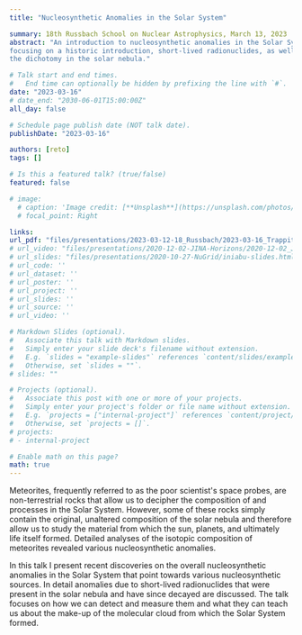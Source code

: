 ```yaml
---
title: "Nucleosynthetic Anomalies in the Solar System"

summary: 18th Russbach School on Nuclear Astrophysics, March 13, 2023
abstract: "An introduction to nucleosynthetic anomalies in the Solar System,
focusing on a historic introduction, short-lived radionuclides, as well as 
the dichotomy in the solar nebula."

# Talk start and end times.
#   End time can optionally be hidden by prefixing the line with `#`.
date: "2023-03-16"
# date_end: "2030-06-01T15:00:00Z"
all_day: false

# Schedule page publish date (NOT talk date).
publishDate: "2023-03-16"

authors: [reto]
tags: []

# Is this a featured talk? (true/false)
featured: false

# image:
  # caption: 'Image credit: [**Unsplash**](https://unsplash.com/photos/bzdhc5b3Bxs)'
  # focal_point: Right

links:
url_pdf: "files/presentations/2023-03-12-18_Russbach/2023-03-16_Trappitsch_NucleosyntheticAnomalies.pdf"
# url_video: "files/presentations/2020-12-02-JINA-Horizons/2020-12-02_JINA_Horizons.pdf"
# url_slides: "files/presentations/2020-10-27-NuGrid/iniabu-slides.html"
# url_code: ''
# url_dataset: ''
# url_poster: ''
# url_project: ''
# url_slides: ''
# url_source: ''
# url_video: ''

# Markdown Slides (optional).
#   Associate this talk with Markdown slides.
#   Simply enter your slide deck's filename without extension.
#   E.g. `slides = "example-slides"` references `content/slides/example-slides.md`.
#   Otherwise, set `slides = ""`.
# slides: ""

# Projects (optional).
#   Associate this post with one or more of your projects.
#   Simply enter your project's folder or file name without extension.
#   E.g. `projects = ["internal-project"]` references `content/project/deep-learning/index.md`.
#   Otherwise, set `projects = []`.
# projects:
# - internal-project

# Enable math on this page?
math: true
---
```


Meteorites, frequently referred to as the poor scientist's space probes, are non-terrestrial rocks that allow us to decipher the composition of and processes in the Solar System. However, some of these rocks simply contain the original, unaltered composition of the solar nebula and therefore allow us to study the material from which the sun, planets, and ultimately life itself formed. Detailed analyses of the isotopic composition of meteorites revealed various nucleosynthetic anomalies.

In this talk I present recent discoveries on the overall nucleosynthetic anomalies in the Solar System that point towards various nucleosynthetic sources.  In detail anomalies due to short-lived radionuclides that were present in the solar nebula and have since decayed are discussed. The talk focuses on how we can detect and measure them and what they can teach us about the make-up of the molecular cloud from which the Solar System formed. 